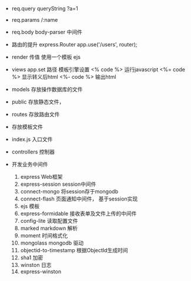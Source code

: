 - req.query queryString ?a=1
- req.params /:name
- req.body  body-parser 中间件 

- 路由的提升
  express.Router
  app.use('/users', router);

- render 传值 
  使用一个模板 ejs 

- views
  app.set 路径  模板引擎设置
  <% code %> 运行javascript
  <%= code %> 显示转义后html 
  <%- code %> 输出html

- models 存放操作数据库的文件 
- public 存放静态文件， 
- routes 存放路由文件
- 存放模板文件
- index.js 入口文件
- controllers 控制器 

- 开发业务中间件
  1. express  Web框架
  2. express-session  session中间件 
  3. connect-mongo  将session存于mongodb 
  4. connect-flash 页面通知中间件， 基于session实现
  5. ejs 模板 
  6. express-formidable 接收表单及文件上传的中间件
  7. config-lite 读取配置文件
  8. marked  markdown 解析
  9. moment 时间格式化
  10. mongolass  mongodb 驱动
  11. objectid-to-timestamp 根据ObjectId生成时间
  12. sha1  加密  
  13. winston 日志
  14. express-winston  